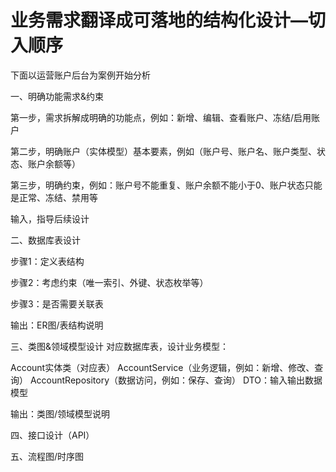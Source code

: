# 业务需求翻译成可落地的结构化设计—切入顺序
下面以运营账户后台为案例开始分析

一、明确功能需求&约束

第一步，需求拆解成明确的功能点，例如：新增、编辑、查看账户、冻结/启用账户

第二步，明确账户（实体模型）基本要素，例如（账户号、账户名、账户类型、状态、账户余额等）

第三步，明确约束，例如：账户号不能重复、账户余额不能小于0、账户状态只能是正常、冻结、禁用等

输入，指导后续设计

二、数据库表设计

步骤1：定义表结构

步骤2：考虑约束（唯一索引、外键、状态枚举等）

步骤3：是否需要关联表

输出：ER图/表结构说明

三、类图&领域模型设计
对应数据库表，设计业务模型：

Account实体类（对应表）
AccountService（业务逻辑，例如：新增、修改、查询）
AccountRepository（数据访问，例如：保存、查询）
DTO：输入输出数据模型

输出：类图/领域模型说明

四、接口设计（API）

五、流程图/时序图
